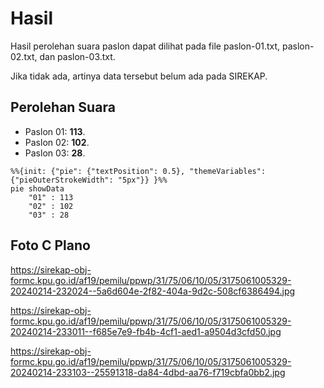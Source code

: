 # Hasil

Hasil perolehan suara paslon dapat dilihat pada file paslon-01.txt, paslon-02.txt, dan paslon-03.txt.

Jika tidak ada, artinya data tersebut belum ada pada SIREKAP.

## Perolehan Suara

 * Paslon 01: **113**.
 * Paslon 02: **102**.
 * Paslon 03: **28**.

```mermaid
%%{init: {"pie": {"textPosition": 0.5}, "themeVariables": {"pieOuterStrokeWidth": "5px"}} }%%
pie showData
    "01" : 113
    "02" : 102
    "03" : 28
```
## Foto C Plano

https://sirekap-obj-formc.kpu.go.id/af19/pemilu/ppwp/31/75/06/10/05/3175061005329-20240214-232024--5a6d604e-2f82-404a-9d2c-508cf6386494.jpg

https://sirekap-obj-formc.kpu.go.id/af19/pemilu/ppwp/31/75/06/10/05/3175061005329-20240214-233011--f685e7e9-fb4b-4cf1-aed1-a9504d3cfd50.jpg

https://sirekap-obj-formc.kpu.go.id/af19/pemilu/ppwp/31/75/06/10/05/3175061005329-20240214-233103--25591318-da84-4dbd-aa76-f719cbfa0bb2.jpg
